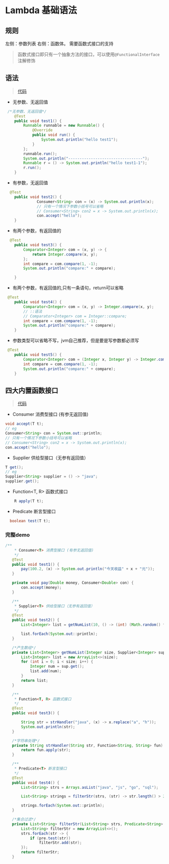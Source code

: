 # Lambda 基础语法

## 规则
左侧：参数列表
右侧：函数体。
需要函数式接口的支持
> 函数式接口即只有一个抽象方法的接口，可以使用`@FunctionalInterface`注解修饰
## 语法
> [代码](https://github.com/zhaoyunxing92/java8-example/blob/master/src/test/java/com/sunny/jdk8/lambda/LambdaExampleTest2.java)
* 无参数、无返回值
```java
 /*无参数、无返回值*/
    @Test
    public void test1() {
        Runnable runnable = new Runnable() {
            @Override
            public void run() {
                System.out.println("hello test1");
            }
        };
        runnable.run();
        System.out.println("---------------------------------");
        Runnable r = () -> System.out.println("hello test1-1");
        r.run();
    }
```
* 有参数，无返回值
```java
  @Test
    public void test2() {
              Consumer<String> con = (x) -> System.out.println(x);
              // 只有一个情况下参数小括号可以省略
              // Consumer<String> con2 = x -> System.out.println(x);
              con.accept("hello");
    }
```
* 有两个参数，有返回值的
```java
  @Test
    public void test3() {
        Comparator<Integer> com = (x, y) -> {
            return Integer.compare(x, y);
        };
        int compare = com.compare(1, -1);
        System.out.println("compare:" + compare);

    }
```
* 有两个参数，有返回值的,只有一条语句，return可以省略
```java
 @Test
    public void test4() {
        Comparator<Integer> com = (x, y) -> Integer.compare(x, y);
        // ::语法
        // Comparator<Integer> com = Integer::compare;
        int compare = com.compare(1, -1);
        System.out.println("compare:" + compare);
    }
```
* 参数类型可以省略不写，jvm自己推荐，但是要是写参数都必须写
```java
 @Test
    public void test5() {
        Comparator<Integer> com = (Integer x, Integer y) -> Integer.compare(x, y);
        int compare = com.compare(1, -1);
        System.out.println("compare:" + compare);
    }
```
## 四大内置函数接口
> [代码](https://github.com/zhaoyunxing92/java8-example/blob/master/src/test/java/com/sunny/jdk8/lambda/LambdaExampleTest3.java)
 * Consumer<T> 消费型接口 (有参无返回值)
 ```java
 void accept(T t);
// eg
Consumer<String> con = System.out::println;
// 只有一个情况下参数小括号可以省略
// Consumer<String> con2 = x -> System.out.println(x);
con.accept("hello");
```
* Supplier<T> 供给型接口（无参有返回值）
```java
T get();
// eg
Supplier<String> supplier = () -> "java";
supplier.get();
```
* Function<T, R> 函数式接口 
```java
    R apply(T t);
```
* Predicate<T> 断言型接口  
```java
  boolean test(T t);
```
 ### 完整demo
 ```java
 /**
     * Consumer<T> 消费型接口 (有参无返回值)
     */
    @Test
    public void test1() {
        pay(100.2, (x) -> System.out.println("今天收益" + x + "元"));
    }

    private void pay(Double money, Consumer<Double> con) {
        con.accept(money);
    }

    /**
     * Supplier<T> 供给型接口（无参有返回值）
     */
    @Test
    public void test2() {
        List<Integer> list = getNumList(10, () -> (int) (Math.random() * 100));

        list.forEach(System.out::println);
    }

    /*产生数组*/
    private List<Integer> getNumList(Integer size, Supplier<Integer> sup) {
        List<Integer> list = new ArrayList<>(size);
        for (int i = 0; i < size; i++) {
            Integer num = sup.get();
            list.add(num);
        }
        return list;
    }

    /**
     * Function<T, R> 函数式接口
     */
    @Test
    public void test3() {

        String str = strHandler("java", (x) -> x.replace("a", "h"));
        System.out.println(str);
    }

    /*字符串处理*/
    private String strHandler(String str, Function<String, String> fun) {
        return fun.apply(str);
    }

    /**
     * Predicate<T> 断言型接口
     */
    @Test
    public void test4() {
        List<String> strs = Arrays.asList("java", "js", "go", "sql");

        List<String> strings = filterStr(strs, (str) -> str.length() > 2);

        strings.forEach(System.out::println);
    }

    /*集合过滤*/
    private List<String> filterStr(List<String> strs, Predicate<String> pre) {
        List<String> filterStr = new ArrayList<>();
        strs.forEach(str -> {
            if (pre.test(str))
                filterStr.add(str);
        });
        return filterStr;
    }
```